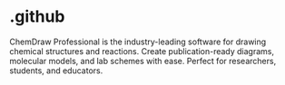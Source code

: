 # .github
ChemDraw Professional is the industry-leading software for drawing chemical structures and reactions. Create publication-ready diagrams, molecular models, and lab schemes with ease. Perfect for researchers, students, and educators.

